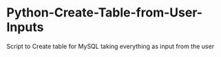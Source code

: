 # Python-Create-Table-from-User-Inputs
Script to Create table for MySQL taking everything as input from the user
